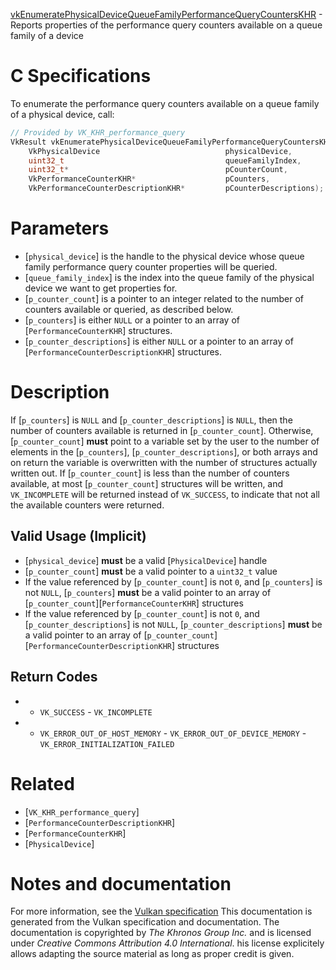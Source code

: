 [vkEnumeratePhysicalDeviceQueueFamilyPerformanceQueryCountersKHR](https://www.khronos.org/registry/vulkan/specs/1.3-extensions/man/html/vkEnumeratePhysicalDeviceQueueFamilyPerformanceQueryCountersKHR.html) - Reports properties of the performance query counters available on a queue family of a device

# C Specifications
To enumerate the performance query counters available on a queue family of a
physical device, call:
```c
// Provided by VK_KHR_performance_query
VkResult vkEnumeratePhysicalDeviceQueueFamilyPerformanceQueryCountersKHR(
    VkPhysicalDevice                            physicalDevice,
    uint32_t                                    queueFamilyIndex,
    uint32_t*                                   pCounterCount,
    VkPerformanceCounterKHR*                    pCounters,
    VkPerformanceCounterDescriptionKHR*         pCounterDescriptions);
```

# Parameters
- [`physical_device`] is the handle to the physical device whose queue family performance query counter properties will be queried.
- [`queue_family_index`] is the index into the queue family of the physical device we want to get properties for.
- [`p_counter_count`] is a pointer to an integer related to the number of counters available or queried, as described below.
- [`p_counters`] is either `NULL` or a pointer to an array of [`PerformanceCounterKHR`] structures.
- [`p_counter_descriptions`] is either `NULL` or a pointer to an array of [`PerformanceCounterDescriptionKHR`] structures.

# Description
If [`p_counters`] is `NULL` and [`p_counter_descriptions`] is `NULL`, then
the number of counters available is returned in [`p_counter_count`].
Otherwise, [`p_counter_count`] **must**  point to a variable set by the user to
the number of elements in the [`p_counters`], [`p_counter_descriptions`],
or both arrays and on return the variable is overwritten with the number of
structures actually written out.
If [`p_counter_count`] is less than the number of counters available, at
most [`p_counter_count`] structures will be written, and `VK_INCOMPLETE`
will be returned instead of `VK_SUCCESS`, to indicate that not all the
available counters were returned.
## Valid Usage (Implicit)
-  [`physical_device`] **must**  be a valid [`PhysicalDevice`] handle
-  [`p_counter_count`] **must**  be a valid pointer to a `uint32_t` value
-    If the value referenced by [`p_counter_count`] is not `0`, and [`p_counters`] is not `NULL`, [`p_counters`] **must**  be a valid pointer to an array of [`p_counter_count`][`PerformanceCounterKHR`] structures
-    If the value referenced by [`p_counter_count`] is not `0`, and [`p_counter_descriptions`] is not `NULL`, [`p_counter_descriptions`] **must**  be a valid pointer to an array of [`p_counter_count`][`PerformanceCounterDescriptionKHR`] structures

## Return Codes
*   - `VK_SUCCESS`  - `VK_INCOMPLETE` 
*   - `VK_ERROR_OUT_OF_HOST_MEMORY`  - `VK_ERROR_OUT_OF_DEVICE_MEMORY`  - `VK_ERROR_INITIALIZATION_FAILED`

# Related
- [`VK_KHR_performance_query`]
- [`PerformanceCounterDescriptionKHR`]
- [`PerformanceCounterKHR`]
- [`PhysicalDevice`]

# Notes and documentation
For more information, see the [Vulkan specification](https://www.khronos.org/registry/vulkan/specs/1.3-extensions/html/vkspec.html)
This documentation is generated from the Vulkan specification and documentation.
The documentation is copyrighted by *The Khronos Group Inc.* and is licensed under *Creative Commons Attribution 4.0 International*.
his license explicitely allows adapting the source material as long as proper credit is given.
        